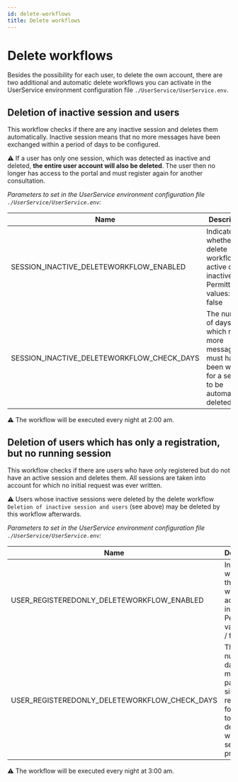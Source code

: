 ```yaml
---
id: delete-workflows
title: Delete workflows
---
```

# Delete workflows
Besides the possibility for each user, to delete the own account, there are two additional and automatic delete workflows you can activate in the UserService environment configuration file `./UserService/UserService.env`.

## Deletion of inactive session and users

This workflow checks if there are any inactive session and deletes them automatically. Inactive session means that no more messages have been exchanged within a period of days to be configured.

⚠️ If a user has only one session, which was detected as inactive and deleted, __the entire user account will also be deleted__. The user then no longer has access to the portal and must register again for another consultation.

_Parameters to set in the UserService environment configuration file `./UserService/UserService.env`:_

| Name | Description | Default |
| ---- | ----------- | ------- |
| SESSION_INACTIVE_DELETEWORKFLOW_ENABLED | Indicates whether this delete workflow is active or inactive. Permitted values: true / false  | false (disabled) |
| SESSION_INACTIVE_DELETEWORKFLOW_CHECK_DAYS | The number of days in which no more messages must have been written for a session to be automatically deleted. | 30 |

⚠️ The workflow will be executed every night at 2:00 am.

## Deletion of users which has only a registration, but no running session

This workflow checks if there are users who have only registered but do not have an active session and deletes them. All sessions are taken into account for which no initial request was ever written.

⚠️ Users whose inactive sessions were deleted by the delete workflow `Deletion of inactive session and users` (see above) may be deleted by this workflow afterwards.

_Parameters to set in the UserService environment configuration file `./UserService/UserService.env`:_

| Name | Description | Default |
| ---- | ----------- | ------- |
| USER_REGISTEREDONLY_DELETEWORKFLOW_ENABLED | Indicates whether this delete workflow is active or inactive. Permitted values: true / false  | false (disabled) |
| USER_REGISTEREDONLY_DELETEWORKFLOW_CHECK_DAYS | The number of days that must have passed since registration for a user to be deleted without sessions in progress | 30 |

⚠️ The workflow will be executed every night at 3:00 am.